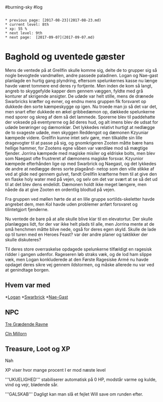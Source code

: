 #burning-sky #log

```ad-info

* previous page: [2017-08-23](2017-08-23.md)
* current level: 8th
* xp: 55 %
* next level: 9th
* next page:  [2017-09-07](2017-09-07.md) 
```

# Baghold og uventede gæster  
Mens de ventede på at Grellfin skulle komme sig, delte de to grupper sig så nogle bevogtede vandmøllen, andre passede paladinen. Logan og Nae-gast planlagde en hurtig gang plyndring, eftersom spelunkernes kasse nu længe havde været tommere end deres ry fortjente. Men inden de kom så langt, angreb to skyggefylde kapper dem gennem væggen, fyldte med grå konturer af skrigende ansigter. De udøde var helt stille, mens de drænede Swarbricks kræfter og evner, og endnu mens gruppen fik forsvaret op dukkede den sorte kæmpeskygge op igen. Nu troede man jo så det var det, men snart efter dukkede en ækel gribbedæmon op, dækkede spelunkerne med sporer og skreg af dem så det lammede. Sporerne blev til paddehatte der voksede på eventyrerne og åd deres hud, og alt imens blev de udsat for udøde berøringer og dæmonklør. Det lykkedes relativt hurtigt at nedlægge de to svageste udøde, men skyggen Reddengot og dæmonen Kzyuniar kæmpede videre. Grellfin kunne intet selv gøre, men tilkaldte sin lille dragevogter til at passe på sig, og gnomkrigeren Zooten måtte bære hans hellige hammer, for Zootens egne våben var værdiløe mod så mægtige fjender. Jorrina kæmpede med magiske misiler og eldriske bolts, men blev som Naegast ofte frustreret af dæmonens magiske forsvar. Kzyunior kæmpede efterhånden lige op med Swarbrick og Naegast, og det lykkedes de andre at nedlægge deres sorte plageånd- netop som den ville stikke af ved at glide ned gennem gulvet, fandt Grellfin kræfterne frem til at give den en flaske holy water med på vejen, og selv om det var svært at se så det ud til at det blev dens endelidt. Dæmonen holdt ikke meget længere, men nåede da at give Zooten en ordentlig blodtud på vejen.
Fra gruppen ved møllen hørte de at en lille gruppe sortilds-skeletter havde angrebet dem, men Kol havde uden problemer anført forsvaret og tilintetgjort fjenderne.
Nu ventede de bare på at alle skulle blive klar til en elevatortur. Der skulle planlægges lidt, for der var ikke helt plads til alle, men Jorrina mente at de små henchmen måtte blive nede, også for deres egen skyld. Skulle de lade op til turen med en Heroes Feast? var der andre planer og taktikker der skulle diskuteres?
Til deres store overraskelse opdagede spelunkerne tilfældigt en ragesisk ridder i gangen udenfor. Rageseren løb straks væk, og de lod ham slippe væk, men Logan konkluderede at den Første Ragesiske Armé nu havde opdaget deres sikre vej gennem ildstormen, og måske allerede nu var ved at genindtage borgen. 
## Hvem var med 
*[Logan](Logan.md)
*[Swarbrick](Swarbrick%20Everwood.md)
*[Nae-Gast](Nae-Gast%20Oldknist.md)
## NPC 
[Tre Grædende Ravne](Tre%20Grædende%20Ravne.md)
[Cln Millorn](Cln%20Millorn.md)
## Treasure, Loot og XP 
Nah
XP viser hvor mange procent I er mod næste level
'''UKUELIGHED''' stabiliserer automatisk på 0 HP, modstår varme og kulde, vind og vejr, blødende sår.
'''GALSKAB''' Dagligt kan man slå et fejlet Will save om runden efter.
